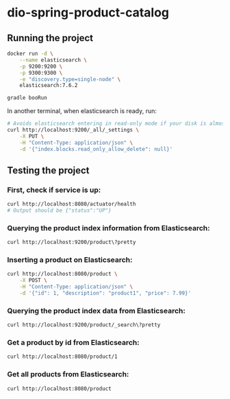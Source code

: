 # dio-spring-product-catalog

## Running the project

```sh
docker run -d \
    --name elasticsearch \
    -p 9200:9200 \
    -p 9300:9300 \
    -e "discovery.type=single-node" \
    elasticsearch:7.6.2

gradle booRun
```

In another terminal, when elasticsearch is ready, run:

```sh
# Avoids elasticsearch entering in read-only mode if your disk is almost full
curl http://localhost:9200/_all/_settings \
    -X PUT \
    -H "Content-Type: application/json" \
    -d '{"index.blocks.read_only_allow_delete": null}'
```

## Testing the project

### First, check if service is up:

```sh
curl http://localhost:8080/actuator/health
# Output should be {"status":"UP"}
```

### Querying the product index information from Elasticsearch:

```sh
curl http://localhost:9200/product\?pretty
```

### Inserting a product on Elasticsearch:

```sh
curl http://localhost:8080/product \
    -X POST \
    -H "Content-Type: application/json" \
    -d '{"id": 1, "description": "product1", "price": 7.99}'
```

### Querying the product index data from Elasticsearch:

```sh
curl http://localhost:9200/product/_search\?pretty
```

### Get a product by id from Elasticsearch:

```sh
curl http://localhost:8080/product/1
```

### Get all products from Elasticsearch:

```sh
curl http://localhost:8080/product
```
